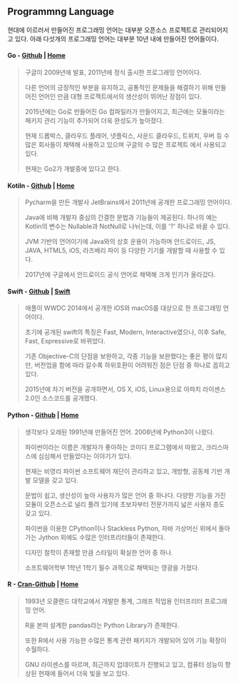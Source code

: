 Programmng Language
---

현대에 이르러서 만들어진 프로그래밍 언어는 대부분 오픈소스 프로젝트로 관리되어지고 있다. 
아래 다섯개의 프로그래밍 언어는 대부분 10년 내에 만들어진 언어들이다.



#### **Go** - [Github](https://github.com/golang/go) | [Home](https://golang.org/)
> 구글이 2009년에 발표, 2011년에 정식 출시한 프로그래밍 언어이다.
>
> 다른 언어의 긍정적인 부분을 유지하고, 공통적인 문제들을 해결하기 위해 만들어진 언어인 만큼 대형 프로젝트에서의 생산성이 뛰어난 장점이 있다.
> 
> 2015년에는 Go로 만들어진 Go 컴파일러가 만들어지고, 최근에는 모듈이라는 패키지 관리 기능이 추가되어 더욱 완성도가 높아졌다.
>
> 현재 드롭박스, 클라우드 플레어, 넷플릭스, 사운드 클라우드, 트위치, 우버 등 수많은 회사들이 채택해 사용하고 있으며 구글의 수 많은 프로젝트 에서 사용되고 있다.
>
> 현재는 Go2가 개발중에 있다고 한다.


#### **Kotiln** - [Github](https://github.com/JetBrains/kotlin) | [Home](https://kotlinlang.org/)
> Pycharm을 만든 개발사 JetBrains에서 2011년에 공개한 프로그래밍 언어이다.
>
> Java에 비해 개발자 중심의 간결한 문법과 기능들이 제공된다. 하나의 예는 Kotlin의 변수는 Nullable과 NotNull로 나뉘는데, 이를 '?' 하나로 바꿀 수 있다.
>
> JVM 기반의 언어이기에 Java와의 상호 운용이 가능하며 안드로이드, JS, JAVA, HTML5, iOS, 라즈베리 파이 등 다양한 기기를 개발할 때 사용할 수 있다.
> 
> 2017년에 구글에서 안드로이드 공식 언어로 채택해 크게 인기가 올라갔다.


#### **Swift** - [Github](https://github.com/apple/swift) | [Swift](https://developer.apple.com/kr/swift/)
> 애플이 WWDC 2014에서 공개한 iOS와 macOS를 대상으로 한 프로그래밍 언어이다.
>
> 초기에 공개된 swift의 특징은 Fast, Modern, Interactive였으나, 이후 Safe, Fast, Expressive로 바뀌었다.
> 
> 기존 Objective-C의 단점을 보완하고, 각종 기능을 보완했다는 좋은 평이 많지만, 버전업을 함에 따라 갈수록 하위호환이 어려워진 점은 단점 중 하나로 꼽히고 있다.
> 
> 2015년에 차기 버전을 공개하면서, OS X, iOS, Linux용으로 아파치 라이센스 2.0인 소스코드를 공개했다.


#### **Python** - [Github](https://github.com/python/cpython) | [Home](https://www.python.org/)
> 생각보다 오래된 1991년에 만들어진 언어. 2008년에 Python3이 나왔다.
>
> 파이썬이라는 이름은 개발자가 좋아하는 코미디 프로그램에서 따왔고, 크리스마스에 심심해서 만들었다는 이야기가 있다.
>
> 현재는 비영리 파이썬 소프트웨어 재단이 관리하고 있고, 개방형, 공동체 기반 개발 모델을 갖고 있다.
>
> 문법이 쉽고, 생산성이 높아 사용자가 많은 언어 중 하나다. 다양한 기능을 가진 모듈이 오픈소스로 널리 풀려 있기에 초보자부터 전문가까지 넓은 사용자 층도 갖고 있다.
>
> 파이썬을 이용한 CPython이나 Stackless Python, 자바 가상머신 위에서 돌아가는 Jython 외에도 수많은 인터프리터들이 존재한다.
>
> 디자인 철학이 존재할 만큼 스타일이 확실한 언어 중 하나.
>
> 소프트웨어학부 1학년 1학기 필수 과목으로 채택되는 영광을 가졌다.

#### **R** - [Cran-Github](https://github.com/cran) | [Home](https://www.r-project.org/)
> 1993년 오클랜드 대학교에서 개발한 통계, 그래프 작업용 인터프리터 프로그래밍 언어.
> 
> R을 본떠 설계한 pandas라는 Python Library가 존재한다.
> 
> 또한 R에서 사용 가능한 수많은 통계 관련 패키지가 개발되어 있어 기능 확장이 수월하다.
>
> GNU 라이센스를 따르며, 최근까지 업데이트가 진행되고 있고, 컴퓨터 성능이 향상된 현재에 들어서 더욱 빛을 보고 있다.